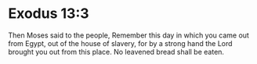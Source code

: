 # Exodus 13:3

Then Moses said to the people, Remember this day in which you came out from Egypt, out of the house of slavery, for by a strong hand the Lord brought you out from this place. No leavened bread shall be eaten.
